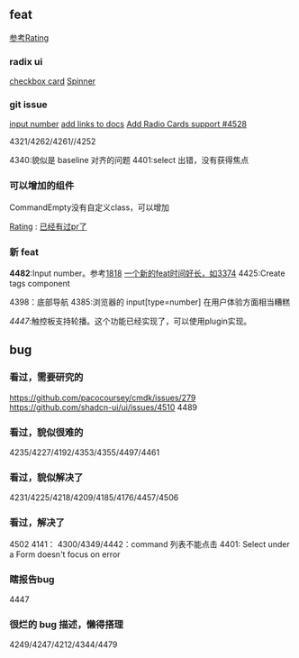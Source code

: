 ## feat
[参考Rating](https://github.com/shadcn-ui/ui/pull/2951)

### radix ui
[checkbox card](https://www.radix-ui.com/themes/docs/components/checkbox-cards)
[Spinner](https://www.radix-ui.com/themes/docs/components/spinner)

### git issue

[input number](https://github.com/shadcn-ui/ui/pull/1818)
[add links to docs](https://github.com/shadcn-ui/ui/issues/4536)
[Add Radio Cards support #4528](https://github.com/shadcn-ui/ui/issues/4528)

4321/4262/4261//4252

4340:貌似是 baseline 对齐的问题
4401:select 出错，没有获得焦点


### 可以增加的组件
CommandEmpty没有自定义class，可以增加

[Rating](https://mui.com/material-ui/react-rating/) : [已经有过pr了](https://github.com/shadcn-ui/ui/pull/2951)


### 新 feat


**4482**:Input number。参考[1818](https://github.com/shadcn-ui/ui/pull/1818)
		[一个新的feat时间好长，如3374](https://github.com/shadcn-ui/ui/pull/3374)
4425:Create tags component

4398：底部导航
4385:浏览器的 input[type=number] 在用户体验方面相当糟糕


*4447*:触控板支持轮播。这个功能已经实现了，可以使用plugin实现。

## bug

### 看过，需要研究的
https://github.com/pacocoursey/cmdk/issues/279
https://github.com/shadcn-ui/ui/issues/4510
4489


### 看过，貌似很难的

4235/4227/4192/4353/4355/4497/4461


### 看过，貌似解决了

4231/4225/4218/4209/4185/4176/4457/4506


### 看过，解决了
4502
4141：
4300/4349/4442：command 列表不能点击
4401: Select under a Form doesn't focus on error

### 瞎报告bug
4447


### 很烂的 bug 描述，懒得搭理

4249/4247/4212/4344/4479
